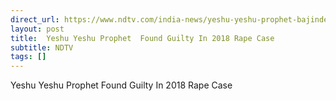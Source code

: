 ```yaml
---
direct_url: https://www.ndtv.com/india-news/yeshu-yeshu-prophet-bajinder-singh-found-guilty-in-2018-sexual-harassment-case-news-agency-ani-8031473
layout: post
title:  Yeshu Yeshu Prophet  Found Guilty In 2018 Rape Case
subtitle: NDTV
tags: []
---
```


 Yeshu Yeshu Prophet  Found Guilty In 2018 Rape Case
